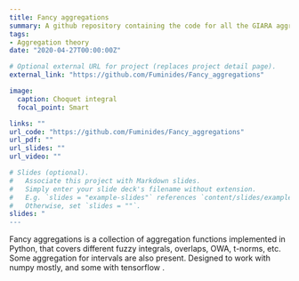 ```yaml
---
title: Fancy aggregations
summary: A github repository containing the code for all the GIARA aggregation functions that we use/develop in our papers.
tags:
- Aggregation theory
date: "2020-04-27T00:00:00Z"

# Optional external URL for project (replaces project detail page).
external_link: "https://github.com/Fuminides/Fancy_aggregations"

image:
  caption: Choquet integral
  focal_point: Smart

links: ""
url_code: "https://github.com/Fuminides/Fancy_aggregations"
url_pdf: ""
url_slides: ""
url_video: ""

# Slides (optional).
#   Associate this project with Markdown slides.
#   Simply enter your slide deck's filename without extension.
#   E.g. `slides = "example-slides"` references `content/slides/example-slides.md`.
#   Otherwise, set `slides = ""`.
slides: "
---
```


Fancy aggregations is a collection of aggregation functions implemented in Python, that covers different fuzzy integrals, overlaps, OWA, t-norms, etc. Some aggregation for intervals are also present. Designed to work with numpy mostly, and some with tensorflow .